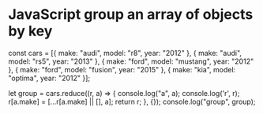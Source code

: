 # JavaScript group an array of objects by key

const cars = [{
make: "audi",
model: "r8",
year: "2012"
},
{
make: "audi",
model: "rs5",
year: "2013"
},
{
make: "ford",
model: "mustang",
year: "2012"
},
{
make: "ford",
model: "fusion",
year: "2015"
},
{
make: "kia",
model: "optima",
year: "2012"
}];

let group = cars.reduce((r, a) => {
 console.log("a", a);
 console.log('r', r);
 r[a.make] = [...r[a.make] || [], a];
 return r;
}, {});
console.log("group", group);
